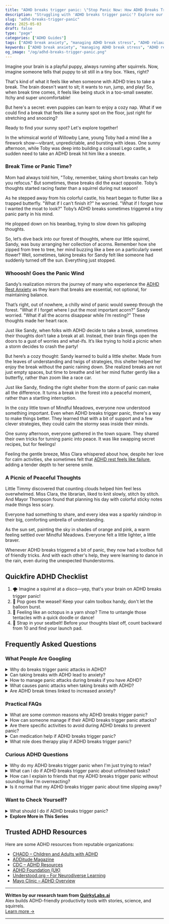 ```yaml
---
title: "ADHD breaks trigger panic: \"Stop Panic Now: How ADHD Breaks Trigger Calm!"
description: "Struggling with 'ADHD breaks trigger panic'? Explore our cozy, playful guide to finding your calm and feeling understood when breaks feel overwhelming!"
slug: "adhd-breaks-trigger-panic"
date: 2025-05-03
draft: false
type: "page"
categories: ["ADHD Guides"]
tags: ["ADHD break anxiety", "managing ADHD break stress", "ADHD relaxation techniques", "ADHD break strategies", "panic during ADHD breaks", "adult ADHD break tips", "coping with ADHD breaks"]
keywords: ["ADHD break anxiety", "managing ADHD break stress", "ADHD relaxation techniques", "ADHD break strategies", "panic during ADHD breaks", "adult ADHD break tips", "coping with ADHD breaks"]
og_image: "/og/adhd-breaks-trigger-panic.png"
---
```


Imagine your brain is a playful puppy, always running after squirrels. Now, imagine someone tells that puppy to sit still in a tiny box. Yikes, right?

That's kind of what it feels like when someone with ADHD tries to take a break. The brain doesn't want to sit; it wants to run, jump, and play! So, when break time comes, it feels like being stuck in a too-small sweater. Itchy and super uncomfortable!

But here's a secret: even puppies can learn to enjoy a cozy nap. What if we could find a break that feels like a sunny spot on the floor, just right for stretching and snoozing?

Ready to find your sunny spot? Let's explore together!

In the whimsical world of Willowby Lane, young Toby had a mind like a firework show—vibrant, unpredictable, and bursting with ideas. One sunny afternoon, while Toby was deep into building a colossal Lego castle, a sudden need to take an ADHD break hit him like a sneeze.

### Break Time or Panic Time?

Mom had always told him, "Toby, remember, taking short breaks can help you refocus." But sometimes, these breaks did the exact opposite. Toby’s thoughts started racing faster than a squirrel during nut season!

As he stepped away from his colorful castle, his heart began to flutter like a trapped butterfly. "What if I can’t finish it?" he worried. "What if I forget how I wanted the moat to look?" Toby’s ADHD breaks sometimes triggered a tiny panic party in his mind.

He plopped down on his beanbag, trying to slow down his galloping thoughts.

So, let’s dive back into our forest of thoughts, where our little squirrel, Sandy, was busy arranging her collection of acorns. Remember how she zipped from tree to tree, her mind buzzing like a bee on a particularly sweet flower? Well, sometimes, taking breaks for Sandy felt like someone had suddenly turned off the sun. Everything just stopped.

### Whooosh! Goes the Panic Wind

Sandy’s realization mirrors the journey of many who experience the [ADHD Rest Anxiety](/pages/adhd-rest-anxiety/) as they learn that breaks are essential, not optional, for maintaining balance.

That’s right, out of nowhere, a chilly wind of panic would sweep through the forest. "What if I forget where I put the most important acorn?" Sandy worried. "What if all the acorns disappear while I’m resting?" These thoughts made her heart race.

Just like Sandy, when folks with ADHD decide to take a break, sometimes their thoughts don’t take a break at all. Instead, their brain flings open the doors to a gust of worries and what-ifs. It’s like trying to hold a picnic when a storm decides to crash the party!

But here’s a cozy thought: Sandy learned to build a little shelter. Made from the leaves of understanding and twigs of strategies, this shelter helped her enjoy the break without the panic raining down. She realized breaks are not just empty spaces, but time to breathe and let her mind flutter gently like a butterfly, rather than zoom like a race car.

Just like Sandy, finding the right shelter from the storm of panic can make all the difference. It turns a break in the forest into a peaceful moment, rather than a startling interruption.

In the cozy little town of Mindful Meadows, everyone now understood something important. Even when ADHD breaks trigger panic, there's a way to make things better. They learned that with a bit of support and a few clever strategies, they could calm the stormy seas inside their minds.

One sunny afternoon, everyone gathered in the town square. They shared their own tricks for turning panic into peace. It was like swapping secret recipes, but for feelings!

Feeling the gentle breeze, Miss Clara whispered about how, despite her love for calm activities, she sometimes felt that [ADHD rest feels like failure](/pages/adhd-rest-feels-like-failure/), adding a tender depth to her serene smile.

### A Picnic of Peaceful Thoughts

Little Timmy discovered that counting clouds helped him feel less overwhelmed. Miss Clara, the librarian, liked to knit slowly, stitch by stitch. And Mayor Thompson found that planning his day with colorful sticky notes made things less scary.

Everyone had something to share, and every idea was a sparkly raindrop in their big, comforting umbrella of understanding.

As the sun set, painting the sky in shades of orange and pink, a warm feeling settled over Mindful Meadows. Everyone felt a little lighter, a little braver.

Whenever ADHD breaks triggered a bit of panic, they now had a toolbox full of friendly tricks. And with each other's help, they were learning to dance in the rain, even during the unexpected thunderstorms.

## Quickfire ADHD Checklist

1. 🌪️ Imagine a squirrel at a disco—yep, that's your brain on ADHD breaks trigger panic!
2. 🎈 Pop goes the weasel! Keep your calm toolbox handy, don't let the balloon burst.
3. 🐙 Feeling like an octopus in a yarn shop? Time to untangle those tentacles with a quick doodle or dance!
4. 🚀 Strap in your seatbelt! Before your thoughts blast off, count backward from 10 and find your launch pad.

## Frequently Asked Questions



### What People Are Googling

<details><summary>Why do breaks trigger panic attacks in ADHD?</summary><p>It's completely understandable to feel anxious during breaks when you have ADHD. This can happen because the sudden shift from being highly focused or busy to stopping can feel jarring. Your mind might still be buzzing with activity and without a constant task, it can spiral into anxiety or panic. It's important to create a gentle transition for yourself during breaks—perhaps with a calming activity like stretching or deep breathing—to help ease this transition and provide your mind with a softer landing.</p></details>
<details><summary>Can taking breaks with ADHD lead to anxiety?</summary><p>Absolutely, taking breaks when you have ADHD can sometimes lead to feelings of anxiety, and you're not alone in this. It often happens because you might worry about losing momentum or not getting back to work on time. One cozy tip is to structure your breaks in a comforting way that suits you—maybe with a soothing cup of tea or a short walk. Setting a gentle alarm as a reminder can also ease the worry of losing track of time, making your break a true recharge session.</p></details>
<details><summary>How to manage panic attacks during breaks if you have ADHD?</summary><p>Certainly! Managing panic attacks during breaks can be especially challenging with ADHD, but there are comforting strategies you can use. First, create a small, soothing space where you can retreat—a cozy corner with items like soft blankets, a favorite book, or calming music can be very reassuring. Practice deep breathing or mindfulness exercises; these can help ground you and manage the intensity of a panic attack. Lastly, keeping a routine even during breaks can provide structure and predictability, which might help reduce anxiety. Remember, it’s okay to seek support from friends, family, or professionals—it shows strength and self-care.</p></details>
<details><summary>What causes panic attacks when taking breaks with ADHD?</summary><p>Taking a break when you have ADHD might unexpectedly bring on a panic attack, and there's a good reason for this. When you suddenly stop your busy routine, your mind might not immediately slow down, leading to overwhelming thoughts and emotions that can trigger anxiety. Additionally, transitioning from a high level of activity to a state of rest can be challenging due to the ADHD brain's sensitivity to changes in dopamine levels. Always remember, it's not just you finding this tough; it's a part of how your brain is wired. Taking gentle, structured breaks can help manage these transitions more smoothly.</p></details>
<details><summary>Are ADHD break times linked to increased anxiety?</summary><p>Absolutely, it's quite common for break times to stir up some anxiety for those of us with ADHD. This often happens because transitioning from a focused state to a break can make us feel unmoored, as if we’re suddenly not sure what to do with ourselves. It’s helpful to have a little plan for your breaks—maybe a short walk, a specific snack, or a few minutes with a calming app or book. This way, break times can become little islands of relaxation rather than stress.</p></details>



### Practical FAQs

<details><summary>What are some common reasons why ADHD breaks trigger panic?</summary><p>Absolutely, it's really common to feel a bit panicky during breaks if you have ADHD, and you're not alone in this. One reason is the shift from being highly focused or in hyperfocus mode to suddenly stopping; it can feel jarring and make you hyper-aware of the silence or inactivity. This can trigger feelings of anxiety or unease as your brain looks for the next thing to engage with. Also, during these breaks, your mind might start to race with thoughts of unfinished tasks or looming deadlines, which can certainly feel overwhelming. Remember, it's perfectly okay to feel this way, and finding gentle, structured ways to transition between activities might help ease these feelings.</p></details>
<details><summary>How can someone manage if their ADHD breaks trigger panic attacks?</summary><p>Oh, dealing with panic attacks triggered by ADHD breaks can be really tough, but there are comforting ways to manage it. Firstly, it's important to recognize the early signs of a panic attack and have a soothing routine ready to help ground yourself. This could include deep-breathing exercises, a favorite calming playlist, or a reassuring tactile object like a soft blanket or stress ball. Additionally, scheduling regular, mindful breaks throughout your day can help manage ADHD symptoms and reduce the buildup of stress that might lead to a panic attack. Remember, taking time to care for yourself isn't just okay; it's essential.</p></details>
<details><summary>Are there specific activities to avoid during ADHD breaks to prevent panic?</summary><p>Absolutely, it's great that you're thinking about how to make your breaks as calming as possible! It's generally a good idea to steer clear of activities that are overly stimulating or demanding during your breaks. This includes avoiding high-intensity video games, engaging in stressful or confrontational conversations, and browsing social media, which can sometimes lead to information overload or emotional stress. Instead, try gentle activities like stretching, doodling, or sipping a warm cup of tea—these can help keep your break time soothing and truly rejuvenating.</p></details>
<details><summary>Can medication help if ADHD breaks trigger panic?</summary><p>Absolutely, medication can be a valuable tool when managing the symptoms of ADHD, especially if those symptoms are triggering panic attacks. It's quite common for ADHD and anxiety to overlap, and the right medication can help smooth out those intense moments, providing a steadier emotional landscape. However, it's important to work closely with your healthcare provider to find the best medication and dosage for your specific needs. Alongside medication, therapeutic strategies and lifestyle adjustments can also play a crucial role in managing both ADHD and associated anxiety.</p></details>
<details><summary>What role does therapy play if ADHD breaks trigger panic?</summary><p>When ADHD triggers panic, therapy can be a comforting and supportive tool. It helps by offering strategies to manage those overwhelming feelings and reduce the frequency of panic episodes. A therapist specialized in ADHD can provide techniques tailored to how your brain works, making it easier to navigate daily challenges that might otherwise feel daunting. Therapy is like a warm, reassuring conversation that not only aids in understanding your unique experiences but also strengthens your skills to cope more effectively.</p></details>



### Curious ADHD Questions

<details><summary>Why do my ADHD breaks trigger panic when I'm just trying to relax?</summary><p>That sounds really challenging, but it's not uncommon. When you take breaks, your brain might suddenly become aware of the contrast between relaxation and your usual pace of activity, which can feel jarring. This sudden shift can sometimes trigger feelings of panic or anxiety, as your mind might worry about the tasks at hand or the transition from high energy to calm. A gentle way to ease into breaks could be to incorporate some light, structured activities that keep your mind gently engaged, like doodling or listening to calm music, which might help smooth that transition.</p></details>
<details><summary>What can I do if ADHD breaks trigger panic about unfinished tasks?</summary><p>It’s completely understandable to feel panicked about unfinished tasks, especially with ADHD! A helpful strategy is to break your tasks into smaller, manageable parts. This can make them seem less overwhelming and more achievable. Also, consider using a timer to work in short bursts, which can help maintain focus without increasing stress. Remember, it's perfectly okay to have days where not everything gets checked off—be kind to yourself!</p></details>
<details><summary>How can I explain to friends that my ADHD breaks trigger panic without sounding like I'm overreacting?</summary><p>Hey there! It's absolutely okay to want to share how ADHD affects you with your friends. You might start by gently explaining that for you, unexpected breaks in routine can trigger a strong reaction, much like an alarm going off without a warning. Assure them that sharing this helps create an understanding environment, and it's not about overreacting but about letting them know how they can best support you. A little heart-to-heart can go a long way in strengthening your friendships!</p></details>
<details><summary>Is it normal that my ADHD breaks trigger panic about time slipping away?</summary><p>Absolutely, it's perfectly normal to feel that way when you have ADHD. Many people with ADHD experience anxieties around time management, especially during breaks when you might feel like time is just slipping through your fingers. Remember, it's okay to take breaks and necessary for your brain to recharge! Try to see these moments as a valuable part of your routine that help you maintain long-term productivity and wellness.</p></details>



### Want to Check Yourself?

<details><summary>What should I do if ADHD breaks trigger panic?</summary><p>When ADHD-related overwhelm leads to panic, it's really important to pause and breathe. Try grounding techniques like the 5-4-3-2-1 method, where you identify five things you can see, four things you can touch, three things you can hear, two things you can smell, and one thing you can taste. It helps bring your focus back to the present and calms the racing thoughts. Remember, it’s perfectly okay to take a moment for yourself to reset – your well-being is worth that time.</p></details>

<script type="application/ld+json">
{
  "@context": "https://schema.org",
  "@type": "FAQPage",
  "mainEntity": [
    {
      "@type": "Question",
      "name": "Why do breaks trigger panic attacks in ADHD?",
      "acceptedAnswer": {
        "@type": "Answer",
        "text": "It's completely understandable to feel anxious during breaks when you have ADHD. This can happen because the sudden shift from being highly focused or busy to stopping can feel jarring. Your mind might still be buzzing with activity and without a constant task, it can spiral into anxiety or panic. It's important to create a gentle transition for yourself during breaks\u2014perhaps with a calming activity like stretching or deep breathing\u2014to help ease this transition and provide your mind with a softer landing."
      }
    },
    {
      "@type": "Question",
      "name": "Can taking breaks with ADHD lead to anxiety?",
      "acceptedAnswer": {
        "@type": "Answer",
        "text": "Absolutely, taking breaks when you have ADHD can sometimes lead to feelings of anxiety, and you're not alone in this. It often happens because you might worry about losing momentum or not getting back to work on time. One cozy tip is to structure your breaks in a comforting way that suits you\u2014maybe with a soothing cup of tea or a short walk. Setting a gentle alarm as a reminder can also ease the worry of losing track of time, making your break a true recharge session."
      }
    },
    {
      "@type": "Question",
      "name": "How to manage panic attacks during breaks if you have ADHD?",
      "acceptedAnswer": {
        "@type": "Answer",
        "text": "Certainly! Managing panic attacks during breaks can be especially challenging with ADHD, but there are comforting strategies you can use. First, create a small, soothing space where you can retreat\u2014a cozy corner with items like soft blankets, a favorite book, or calming music can be very reassuring. Practice deep breathing or mindfulness exercises; these can help ground you and manage the intensity of a panic attack. Lastly, keeping a routine even during breaks can provide structure and predictability, which might help reduce anxiety. Remember, it\u2019s okay to seek support from friends, family, or professionals\u2014it shows strength and self-care."
      }
    },
    {
      "@type": "Question",
      "name": "What causes panic attacks when taking breaks with ADHD?",
      "acceptedAnswer": {
        "@type": "Answer",
        "text": "Taking a break when you have ADHD might unexpectedly bring on a panic attack, and there's a good reason for this. When you suddenly stop your busy routine, your mind might not immediately slow down, leading to overwhelming thoughts and emotions that can trigger anxiety. Additionally, transitioning from a high level of activity to a state of rest can be challenging due to the ADHD brain's sensitivity to changes in dopamine levels. Always remember, it's not just you finding this tough; it's a part of how your brain is wired. Taking gentle, structured breaks can help manage these transitions more smoothly."
      }
    },
    {
      "@type": "Question",
      "name": "Are ADHD break times linked to increased anxiety?",
      "acceptedAnswer": {
        "@type": "Answer",
        "text": "Absolutely, it's quite common for break times to stir up some anxiety for those of us with ADHD. This often happens because transitioning from a focused state to a break can make us feel unmoored, as if we\u2019re suddenly not sure what to do with ourselves. It\u2019s helpful to have a little plan for your breaks\u2014maybe a short walk, a specific snack, or a few minutes with a calming app or book. This way, break times can become little islands of relaxation rather than stress."
      }
    }
  ]
}
</script>
<script type="application/ld+json">
{
  "@context": "https://schema.org",
  "@type": "Article",
  "author": {
    "@type": "Person",
    "name": "QuirkyLabs",
    "url": "https://quirkylabs.ai/about"
  },
  "headline": "ADHD breaks trigger panic: \"Stop Panic Now: How ADHD Breaks Trigger Calm!\"",
  "mainEntityOfPage": "https://blog.quirkylabs.ai/pages/adhd-breaks-trigger-panic/",
  "datePublished": "2025-05-03"
}
</script>
<script type="application/ld+json">
{
  "@context": "https://schema.org",
  "@type": "BreadcrumbList",
  "itemListElement": [
    {
      "@type": "ListItem",
      "position": 1,
      "name": "Home",
      "item": "https://quirkylabs.ai/"
    },
    {
      "@type": "ListItem",
      "position": 2,
      "name": "Blog",
      "item": "https://blog.quirkylabs.ai/"
    },
    {
      "@type": "ListItem",
      "position": 3,
      "name": "ADHD breaks trigger panic: \"Stop Panic Now: How ADHD Breaks Trigger Calm!\"",
      "item": "https://blog.quirkylabs.ai/pages/adhd-breaks-trigger-panic/"
    }
  ]
}
</script>

<details>
<summary><strong>Explore More in This Series</strong></summary>

- [Adhd Cant Relax](/pages/adhd-cant-relax/)
- [Adhd Anxiety On Weekends](/pages/adhd-anxiety-on-weekends/)
- [Adhd Cant Enjoy Leisure](/pages/adhd-cant-enjoy-leisure/)
- [Adhd Cant Slow Down](/pages/adhd-cant-slow-down/)
- [Adhd Toxic Productivity Cycle](/pages/adhd-toxic-productivity-cycle/)
- [Adhd Can’T Just Chill](/pages/adhd-can’t-just-chill/)
- [Adhd Rest Anxiety](/pages/adhd-rest-anxiety/)
- [Adhd And Guilt Doing Nothing](/pages/adhd-and-guilt-doing-nothing/)
</details>



## Trusted ADHD Resources

Here are some ADHD resources from reputable organizations:

- [CHADD – Children and Adults with ADHD](https://chadd.org)
- [ADDitude Magazine](https://www.additudemag.com)
- [CDC – ADHD Resources](https://www.cdc.gov/ncbddd/adhd)
- [ADHD Foundation (UK)](https://www.adhdfoundation.org.uk)
- [Understood.org – For Neurodiverse Learning](https://www.understood.org)
- [Mayo Clinic – ADHD Overview](https://www.mayoclinic.org/diseases-conditions/adhd)


---

**Written by our research team from [QuirkyLabs.ai](https://quirkylabs.ai)**  
Alex builds ADHD-friendly productivity tools with stories, science, and squirrels.  
[Learn more →](https://quirkylabs.ai)

---
